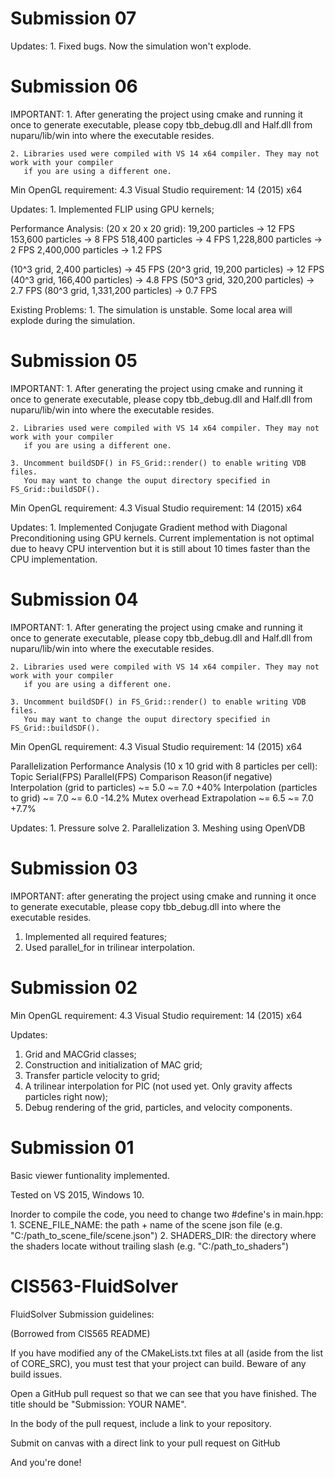 # Submission 07

Updates:
	1. Fixed bugs. Now the simulation won't explode.


# Submission 06

IMPORTANT:
    1. After generating the project using cmake and running it once to generate executable,
       please copy tbb_debug.dll and Half.dll from nuparu/lib/win into where the executable resides.
	   
    2. Libraries used were compiled with VS 14 x64 compiler. They may not work with your compiler
	   if you are using a different one.
	   
	   
Min OpenGL requirement: 4.3
Visual Studio requirement: 14 (2015) x64


Updates:
	1. Implemented FLIP using GPU kernels;
	
Performance Analysis:
(20 x 20 x 20 grid):
    19,200          particles -> 12  FPS
	153,600         particles -> 8   FPS
	518,400         particles -> 4   FPS
	1,228,800       particles -> 2   FPS
	2,400,000       particles -> 1.2 FPS
	
(10^3 grid, 2,400 particles)            -> 45  FPS
(20^3 grid, 19,200 particles)           -> 12  FPS
(40^3 grid, 166,400 particles)          -> 4.8 FPS
(50^3 grid, 320,200 particles)          -> 2.7 FPS
(80^3 grid, 1,331,200 particles)        -> 0.7 FPS


Existing Problems:
	1. The simulation is unstable. Some local area will explode during the simulation.

	   
# Submission 05

IMPORTANT:
    1. After generating the project using cmake and running it once to generate executable,
       please copy tbb_debug.dll and Half.dll from nuparu/lib/win into where the executable resides.
	   
    2. Libraries used were compiled with VS 14 x64 compiler. They may not work with your compiler
	   if you are using a different one.
	   
	3. Uncomment buildSDF() in FS_Grid::render() to enable writing VDB files.
	   You may want to change the ouput directory specified in FS_Grid::buildSDF().
	   
Min OpenGL requirement: 4.3
Visual Studio requirement: 14 (2015) x64

Updates:
	1. Implemented Conjugate Gradient method with Diagonal Preconditioning using GPU kernels.
	   Current implementation is not optimal due to heavy CPU intervention but it is still
	   about 10 times faster than the CPU implementation.
	   

# Submission 04

IMPORTANT:
    1. After generating the project using cmake and running it once to generate executable,
       please copy tbb_debug.dll and Half.dll from nuparu/lib/win into where the executable resides.
	   
    2. Libraries used were compiled with VS 14 x64 compiler. They may not work with your compiler
	   if you are using a different one.
	   
	3. Uncomment buildSDF() in FS_Grid::render() to enable writing VDB files.
	   You may want to change the ouput directory specified in FS_Grid::buildSDF().
	   
Min OpenGL requirement: 4.3
Visual Studio requirement: 14 (2015) x64

Parallelization Performance Analysis (10 x 10 grid with 8 particles per cell):
    Topic                                  Serial(FPS)      Parallel(FPS)      Comparison      Reason(if negative)
    Interpolation (grid to particles)      ~= 5.0           ~= 7.0             +40%
	Interpolation (particles to grid)      ~= 7.0           ~= 6.0             -14.2%          Mutex overhead
	Extrapolation                          ~= 6.5           ~= 7.0             +7.7%

Updates:
	1. Pressure solve
	2. Parallelization
	3. Meshing using OpenVDB
	
	
# Submission 03

IMPORTANT: after generating the project using cmake and running it once to generate executable,
please copy tbb_debug.dll into where the executable resides.

1. Implemented all required features;
2. Used parallel_for in trilinear interpolation.


# Submission 02

Min OpenGL requirement: 4.3
Visual Studio requirement: 14 (2015) x64

Updates:
1. Grid and MACGrid classes;
2. Construction and initialization of MAC grid;
3. Transfer particle velocity to grid;
4. A trilinear interpolation for PIC (not used yet. Only gravity affects particles right now);
5. Debug rendering of the grid, particles, and velocity components.


# Submission 01

Basic viewer funtionality implemented.

Tested on VS 2015, Windows 10.

Inorder to compile the code, you need to change two #define's in main.hpp:
    1. SCENE_FILE_NAME: the path + name of the scene json file (e.g. "C:/path_to_scene_file/scene.json")
    2. SHADERS_DIR: the directory where the shaders locate without trailing slash (e.g. "C:/path_to_shaders")


# CIS563-FluidSolver

FluidSolver Submission guidelines:

(Borrowed from CIS565 README)

If you have modified any of the CMakeLists.txt files at all (aside from the list of CORE_SRC), you must test that your project can build. Beware of any build issues.

Open a GitHub pull request so that we can see that you have finished. The title should be "Submission: YOUR NAME".

In the body of the pull request, include a link to your repository.

Submit on canvas with  a direct link to your pull request on GitHub


And you're done!